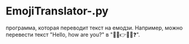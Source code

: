 # EmojiTranslator-.py

программа, которая переводит текст на емодзи. Например, можно перевести текст "Hello, how are you?" в "👋😀👉💬👤❓".
